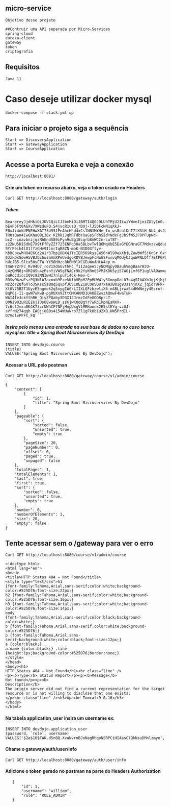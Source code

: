 ## micro-service
```
Objetivo desse projeto

##Contruir uma API separada por Micro-Services
spring-cloud
eureka-client
gateway
token
criptografia

```
## Requisitos
```
Java 11

```

# Caso deseje utilizar docker mysql
```
docker-compose -f stack.yml up

```

## Para iniciar o projeto siga a sequência
```
Start => DiscoveryApplication
Start => GatewayApplication
Start => CourseApplication

```


## Acesse a porta Eureka e veja a conexão
```
http://localhost:8081/

```

#### Crie um token no recurso abaixo, veja o token criado no Headers
```
Curl GET http://localhost:8080/gateway/auth/login

```
##### Token

```
BearereyJjdHkiOiJKV1QiLCJlbmMiOiJBMTI4Q0JDLUhTMjU2IiwiYWxnIjoiZGlyIn0..m-bEvP5Ft0AGXv7XWzduFQ.S4jvcR1usQ_rDUj-lJ50FcNN1qXkJ-F0xJi4nkUPNEHwXAT73U951PeAhcHhd4xCs1NN1MYHe_Io_ws0culDnT7tX3lH_Nb4_dsJaRm_sHvo7ESCj6Qn57luqz6qhnJIcHNe1WXCNDSgq8hMsxcwyjR2MwqnjaEJWZYFUyxSxGRCc0i68dQFxAfXZsEMM7_Ha42DgOvsKXhet-TR0sQan4IwGKNaO8L30x_KZhk1JghRTdbY0aGsSFdh5IdYNdxFgJbSfW52F9PFUpNd-bcZ--inavbnzjqzNAEndS89iPyn9uBg18cqrb8mWCIn-cuT8T-z22NUSH1SdbE7X9tFfPyZZf725ENPq3Ha5BLbvTwlQ6MqXbE5EaGYEGNraGT7MdvzswQduLAYs0mvWsKcvZU4ztEHjkWCWo1uwexkLOVlsRepltiSySBwMGHUqtoQWRB3tsrkrAPedKXY5hlWt8C3qpeC_F3SP5CNtrs4N__phedWj9SZ-9YrPeih4lO1lYzGHv9ILnrIqB8ZN-moK-N1D03ftyv-hbDCpxwhHO4E6Cd2a1r37bp18DX4JTcIER5O9kssEW56nWl90ekXbjLZuwbWf5j6nSr_6xfwwiSoEBcoxdDRYlLZwqEj_yWB4AIGJhofImOPJLhrONRM2eyuFRIQEAV-0JzkDxGowH5VBJbc6wzaAmXPeUvdgoXDY8JewpFcNuGSFxnvqMQUyUJquWPNLQff7EtPGPDdHs-hUcJB5-Sltx50yCTW-YY58HHzc8bPN0lXCGEuWnAHtW4ep_m-tmWHrZrFc_Rv94U7_roVIXdGGvthPc_f1I2aqee5JyNOMqpyOBauhVmgBaarWJO-L4zQMN8jnOM2USu4zPsnYiVW5gFNACr9k2YyKRn03VMJKDK5yj57WOjLmf6P1uglVA9ammy00fCML9hsAc8l6uNoSucHzvuscVXFEW81JxVLFTnBnaVuu-oWRoCdiccIQ9z9ZNNIwHI7nlpuTi4Ck-Hev-C-8DSwO6zwFszPQ3NlA7axoxb9PzekKIbVPpM2PpMUWWly3GmopOoL07s4qSIbAXhJgjKjbj8MFWoTRA7q8IV-MzZorZQfGXToJSKsK5zB8q5qvpfJ0S1OEZIBCUKSQU7xaWJB81g93J1njnXZ_jqidr8Fk-XtUV75B2T1UyzE5ngeek2q5xygIWGrLIIXLQFzbzwliX6-m4BLjrwxS4dHWNejy4Esrot-BqPCj-Ii-qwW7uKwB-pgRUXn9ZttCMKAKMD1U4UBZwvzAQmwF4waTuN-WAI4IeJckYthRH_QiyZPQaby3D3X12JrmzIdFeGOQ8prLT-Q0Ni902uRIEIKj1DsUEwsWLD_ssKjwKOoBgYr7wRp1kpNEsNXX-7c6clJmza8K4K73crUWhCF7NFjHnpUxqVtMRKonex2E5slEYq-vzUJ-sVfrM274ggh_EAOjj880s4154WUaNro7Zl1gFkOb1U2XQ.HW5PrdIL-O7VolvPFFt_FQ```

```
##### Insira pelo menos uma entrada na sua base de dados no caso banco mysql  ex: title = Spring Boot Microservices By DevDojo

```
INSERT INTO devdojo.course
(title)
VALUES('Spring Boot Microservices By DevDojo');
```

#### Acessar a URL pelo postman
```
Curl GET http://localhost:8080/gateway/course/v1/admin/course

```

```
{
    "content": [
        {
            "id": 1,
            "title": "Spring Boot Microservices By DevDojo"
        }
    ],
    "pageable": {
        "sort": {
            "sorted": false,
            "unsorted": true,
            "empty": true
        },
        "pageSize": 20,
        "pageNumber": 0,
        "offset": 0,
        "paged": true,
        "unpaged": false
    },
    "totalPages": 1,
    "totalElements": 1,
    "last": true,
    "first": true,
    "sort": {
        "sorted": false,
        "unsorted": true,
        "empty": true
    },
    "number": 0,
    "numberOfElements": 1,
    "size": 20,
    "empty": false
}

```

## Tente acessar sem o /gateway  para ver o erro
```
Curl GET http://localhost:8080/course/v1/admin/course
```


```
<!doctype html>
<html lang="en">
<head>
<title>HTTP Status 404 – Not Found</title>
<style type="text/css">h1
{font-family:Tahoma,Arial,sans-serif;color:white;background-color:#525D76;font-size:22px;}
h2 {font-family:Tahoma,Arial,sans-serif;color:white;background-color:#525D76;font-size:16px;}
h3 {font-family:Tahoma,Arial,sans-serif;color:white;background-color:#525D76;font-size:14px;}
body
{font-family:Tahoma,Arial,sans-serif;color:black;background-color:white;}
b {font-family:Tahoma,Arial,sans-serif;color:white;background-color:#525D76;}
p {font-family:Tahoma,Arial,sans-serif;background:white;color:black;font-size:12px;}
a {color:black;}
a.name {color:black;} .line
{height:1px;background-color:#525D76;border:none;}
</style>
</head>
<body><h1>
HTTP Status 404 – Not Found</h1><hr class="line" />
<p><b>Type</b> Status Report</p><p><b>Message</b>
Not found</p><p><b>
Description</b>
The origin server did not find a current representation for the target resource or is not willing to disclose that one exists.
</p><hr class="line" /><h3>Apache Tomcat/9.0.16</h3>
</body>
</html>

```

#### Na tabela application_user insira um username ex:
```
INSERT INTO devdojo.application_user
(password, `role`, username)
VALUES('$2a$10$FWK.d5nBQ.XvaNvrnBJoNegRhqoNSRPCiHIAasC7QkNsuDMnlzmye','ADMIN','william');
```

#### Chame o gateway/auth/user/info
```
Curl GET http://localhost:8080/gateway/auth/user/info
```
#### Adicione o token gerado no postman na parte do  Headers Authorization

```
   {
       "id": 1,
       "username": "william",
       "role": "ROLE_ADMIN"
   }

```
